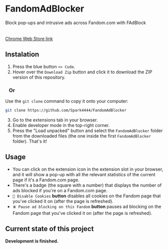 # FandomAdBlocker
Block pop-ups and intrusive ads across Fandom.com with FAdBlock  
<br>  
[Chrome Web Store link](https://chromewebstore.google.com/detail/fadblock-%E2%80%94-block-ads-acro/lmbjbgfkcnbgkmolfnhhblgnhkmjkead)

## Instalation

1. Press the blue button `<> Code`.
2. Hover over the `Download Zip` button and click it to download the ZIP version of this repository.

### &nbsp;&nbsp;&nbsp;Or

Use the `git clone` command to copy it onto your computer:
```bash
git clone https://github.com/Spark4444/FandomAdBlocker
```
3. Go to the extensions tab in your browser.
4. Enable developer mode in the top-right corner.
5. Press the "Load unpacked" button and select the `FandomAdBlocker` folder from the downloaded files (the one inside the first `FandomAdBlocker` folder). That's it!

## Usage
* You can click on the extension icon in the extension slot in your browser, and it will show a pop-up with all the relevant statistics of the current page if it's a Fandom.com page.
* There's a badge (the square with a number) that displays the number of ads blocked if you're on a Fandom.com page.
* `🍪 Disable Cookies` **button** disables all cookies on the Fandom page that you've clicked it on (after the page is refreshed).
* `⏸️ Pause ad blocking on this Fandom` **button** pauses ad blocking on the Fandom page that you've clicked it on (after the page is refreshed).

## Current state of this project
**Development is finished.**
